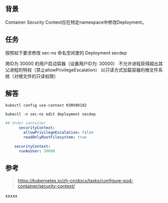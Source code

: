## 背景
Container Security Context应在特定namespace中修改Deployment。

## 任务
按照如下要求修改 sec-ns 命名空间里的 Deployment secdep

用ID为 30000 的用户启动容器（设置用户ID为: 30000）
不允许进程获得超出其父进程的特权（禁止allowPrivilegeEscalation）
以只读方式加载容器的根文件系统（对根文件的只读权限）

## 解答
```shell
kubectl config use-context KSMV00102

kubectl -n sec-ns edit deployment secdep
```

```yaml
## Under container
      securityContext:
        allowPrivilegeEscalation: false
        readOnlyRootFilesystem: true

    securityContext:
      runAsUser: 30000
```

## 参考
> https://kubernetes.io/zh-cn/docs/tasks/configure-pod-container/security-context/

xxxxx